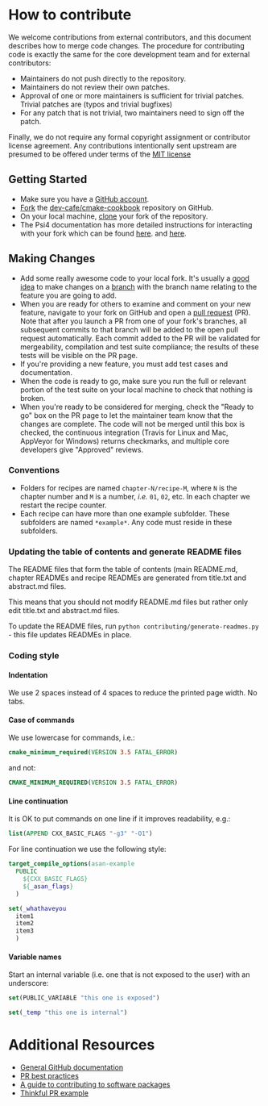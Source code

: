 # How to contribute

We welcome contributions from external contributors, and this document describes
how to merge code changes. The procedure for contributing code is exactly the
same for the core development team and for external contributors:

* Maintainers do not push directly to the repository.
* Maintainers do not review their own patches.
* Approval of one or more maintainers is sufficient for trivial patches.
  Trivial patches are (typos and trivial bugfixes)
* For any patch that is not trivial, two maintainers need to sign off the patch.

Finally, we do not require any formal copyright assignment or contributor
license agreement. Any contributions intentionally sent upstream are presumed
to be offered under terms of the [MIT license](https://tldrlegal.com/license/mit-license)

## Getting Started

* Make sure you have a [GitHub account](https://github.com/signup/free).
* [Fork](https://help.github.com/articles/fork-a-repo/) the
  [dev-cafe/cmake-cookbook](https://github.com/dev-cafe/cmake-cookbook) repository on GitHub.
* On your local machine,
  [clone](https://help.github.com/articles/cloning-a-repository/) your fork of
  the repository.
* The Psi4 documentation has more detailed instructions for interacting with your fork which can be found
  [here](http://psicode.org/psi4manual/master/build_obtaining.html#faq-forkpsi4public).
  and [here](http://psicode.org/psi4manual/master/build_obtaining.html#faq-githubworkflow).

## Making Changes

* Add some really awesome code to your local fork.  It's usually a [good
  idea](http://blog.jasonmeridth.com/posts/do-not-issue-pull-requests-from-your-master-branch/)
  to make changes on a
  [branch](https://help.github.com/articles/creating-and-deleting-branches-within-your-repository/)
  with the branch name relating to the feature you are going to add.
* When you are ready for others to examine and comment on your new feature,
  navigate to your fork on GitHub and open a [pull request](https://help.github.com/articles/using-pull-requests/) (PR). 
  Note that after you launch a PR from one of your fork's branches, all
  subsequent commits to that branch will be added to the open pull request
  automatically. Each commit added to the PR will be validated for mergeability,
  compilation and test suite compliance; the results of these tests will be
  visible on the PR page.
* If you're providing a new feature, you must add test cases and documentation.
* When the code is ready to go, make sure you run the full or relevant portion
  of the test suite on your local machine to check that nothing is broken.
* When you're ready to be considered for merging, check the "Ready to go"
  box on the PR page to let the maintainer team know that the changes are complete.
  The code will not be merged until this box is checked, the continuous
  integration (Travis for Linux and Mac, AppVeyor for Windows) returns checkmarks,
  and multiple core developers give "Approved" reviews.

### Conventions

- Folders for recipes are named `chapter-N/recipe-M`, where `N` is the chapter number and `M` is a number, _i.e._
  `01`, `02`, etc. In each chapter we restart the recipe counter.
- Each recipe can have more than one example subfolder. These subfolders are
  named `*example*`. Any code must reside in these subfolders.


### Updating the table of contents and generate README files

The README files that form the table of contents (main README.md, chapter READMEs and recipe READMEs
are generated from title.txt and abstract.md files.

This means that you should not modify README.md files but rather only edit title.txt and abstract.md files.

To update the README files, run `python contributing/generate-readmes.py` - this file updates READMEs in place.


### Coding style

#### Indentation

We use 2 spaces instead of 4 spaces to reduce the printed page width.
No tabs.


#### Case of commands

We use lowercase for commands, i.e.:
```cmake
cmake_minimum_required(VERSION 3.5 FATAL_ERROR)
```
and not:
```cmake
CMAKE_MINIMUM_REQUIRED(VERSION 3.5 FATAL_ERROR)
```


#### Line continuation

It is OK to put commands on one line if it improves readability, e.g.:
```cmake
list(APPEND CXX_BASIC_FLAGS "-g3" "-O1")
```

For line continuation we use the following style:
```cmake
target_compile_options(asan-example
  PUBLIC
    ${CXX_BASIC_FLAGS}
    ${_asan_flags}
  )

set(_whathaveyou
  item1
  item2
  item3
  )
```


#### Variable names

Start an internal variable (i.e. one that is not exposed to the user) with an
underscore:
```cmake
set(PUBLIC_VARIABLE "this one is exposed")

set(_temp "this one is internal")
```

# Additional Resources

* [General GitHub documentation](https://help.github.com/)
* [PR best practices](http://codeinthehole.com/writing/pull-requests-and-other-good-practices-for-teams-using-github/)
* [A guide to contributing to software packages](http://www.contribution-guide.org)
* [Thinkful PR example](http://www.thinkful.com/learn/github-pull-request-tutorial/#Time-to-Submit-Your-First-PR)
